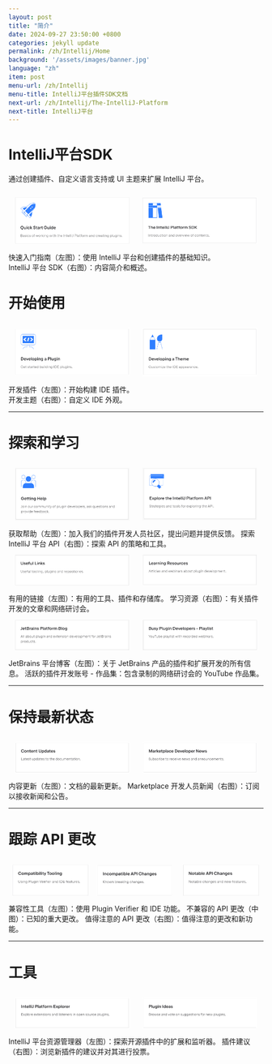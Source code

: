 ```yaml
---
layout: post
title: "简介"
date: 2024-09-27 23:50:00 +0800
categories: jekyll update
permalink: /zh/Intellij/Home
background: '/assets/images/banner.jpg'
language: "zh"
item: post
menu-url: /zh/Intellij
menu-title: IntelliJ平台插件SDK文档
next-url: /zh/Intellij/The-IntelliJ-Platform
next-title: IntelliJ平台
---
```


# IntelliJ平台SDK
通过创建插件、自定义语言支持或 UI 主题来扩展 IntelliJ 平台。

<a href="https://plugins.jetbrains.com/docs/intellij/plugins-quick-start.html"><img style="width: 45%; margin: 2.5%; float: left" src="/assets/images/Intellij/Quick-start-guide.png"></a>
<a href="https://plugins.jetbrains.com/docs/intellij/about.html"><img style="width: 45%; margin: 2.5%;" src="/assets/images/Intellij/The-Intellij-Platform-SDK.png"></a>
快速入门指南（左图）：使用 IntelliJ 平台和创建插件的基础知识。   
IntelliJ 平台 SDK（右图）：内容简介和概述。

# 开始使用
<a href="https://plugins.jetbrains.com/docs/intellij/developing-plugins.html"><img style="width: 45%; margin: 2.5%; float: left" src="/assets/images/Intellij/Developing-a-Plugin.png"></a>
<a href="https://plugins.jetbrains.com/docs/intellij/themes-getting-started.html"><img style="width: 45%; margin: 2.5%;" src="/assets/images/Intellij/Developing-a-Theme.png"></a>
开发插件（左图）：开始构建 IDE 插件。   
开发主题（右图）：自定义 IDE 外观。
<hr>

# 探索和学习
<div>
<a href="https://plugins.jetbrains.com/docs/intellij/getting-help.html"><img style="width: 45%; margin: 2.5%; float: left" src="/assets/images/Intellij/Getting-Help.png"></a>
<a href="https://plugins.jetbrains.com/docs/intellij/explore-api.html"><img style="width: 45%; margin: 2.5%;" src="/assets/images/Intellij/Explore-the-Intellij-Platform-API.png"></a>
</div>
获取帮助（左图）：加入我们的插件开发人员社区，提出问题并提供反馈。   
探索 IntelliJ 平台 API（右图）：探索 API 的策略和工具。
<div>
<a href="https://plugins.jetbrains.com/docs/intellij/explore-api.html"><img style="width: 45%; margin: 2.5%; float: left" src="/assets/images/Intellij/Useful-Links.png"></a>
<a href="https://plugins.jetbrains.com/docs/intellij/learning-resources.html"><img style="width: 45%; margin: 2.5%;" src="/assets/images/Intellij/Learning-Resources.png"></a>
</div>
有用的链接（左图）：有用的工具、插件和存储库。   
学习资源（右图）：有关插件开发的文章和网络研讨会。
<div>
<a href="hhttps://plugins.jetbrains.com/docs/intellij/learning-resources.html"><img style="width: 45%; margin: 2.5%; float: left" src="/assets/images/Intellij/Jetbrains-Platform-Blog.png"></a>
<a href="https://www.youtube.com/playlist?list=PLQ176FUIyIUZRWGCFY7G9V5zaM00THymY"><img style="width: 45%; margin: 2.5%;" src="/assets/images/Intellij/Busy-Plugin-Developers-Playlist.png"></a>
</div>
JetBrains 平台博客（左图）：关于 JetBrains 产品的插件和扩展开发的所有信息。    
活跃的插件开发账号 - 作品集：包含录制的网络研讨会的 YouTube 作品集。
<hr>

# 保持最新状态
<div>
<a href="https://plugins.jetbrains.com/docs/intellij/content-updates.html"><img style="width: 45%; margin: 2.5%; float: left" src="/assets/images/Intellij/Content-Updates.png"></a>
<a href="https://jb.gg/mp-updates"><img style="width: 45%; margin: 2.5%;" src="/assets/images/Intellij/MarketPlace-Developer-News.png"></a>
</div>
内容更新（左图）：文档的最新更新。   
Marketplace 开发人员新闻（右图）：订阅以接收新闻和公告。
<hr>

# 跟踪 API 更改
<div>
<a href="https://plugins.jetbrains.com/docs/intellij/verifying-plugin-compatibility.html"><img style="width: 30%; margin: 2.5% 1.5%; float: left" src="/assets/images/Intellij/Compatibility-Tooling.png"></a>
<a href="https://plugins.jetbrains.com/docs/intellij/api-changes-list.html"><img style="width: 30%; margin: 2.5% 1.5%;" src="/assets/images/Intellij/Incompatible-API-Changes.png"></a>
<a href="https://plugins.jetbrains.com/docs/intellij/api-notable.html"><img style="width: 30%; margin: 2.5% 1.5%;" src="/assets/images/Intellij/Notable-API-Changes.png"></a>
</div>
兼容性工具（左图）：使用 Plugin Verifier 和 IDE 功能。   
不兼容的 API 更改（中图）：已知的重大更改。   
值得注意的 API 更改（右图）：值得注意的更改和新功能。
<hr>

# 工具
<div>
<a href="https://jb.gg/ipe"><img style="width: 45%; margin: 2.5%; float: left" src="/assets/images/Intellij/Intellij-Platform-Explorer.png"></a>
<a href="https://plugins.jetbrains.com/plugin-ideas/"><img style="width: 45%; margin: 2.5%;" src="/assets/images/Intellij/Plugin-Ideas.png"></a>
</div>
IntelliJ 平台资源管理器（左图）：探索开源插件中的扩展和监听器。   
插件建议（右图）：浏览新插件的建议并对其进行投票。